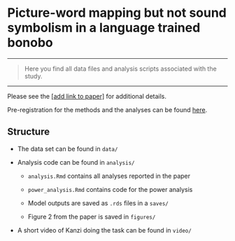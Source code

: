 # Picture-word mapping but not sound symbolism in a language trained bonobo

------------------------------------------------------------------------

> Here you find all data files and analysis scripts associated with the study.

------------------------------------------------------------------------

Please see the [[add link to paper]](...) for additional details.

Pre-registration for the methods and the analyses can be found [here](https://osf.io/749pg).

## Structure

-   The data set can be found in `data/`

-   Analysis code can be found in `analysis/`

    -   `analysis.Rmd` contains all analyses reported in the paper

    -   `power_analysis.Rmd` contains code for the power analysis

    -   Model outputs are saved as `.rds` files in a `saves/`

    -   Figure 2 from the paper is saved in `figures/`

-   A short video of Kanzi doing the task can be found in `video/`
